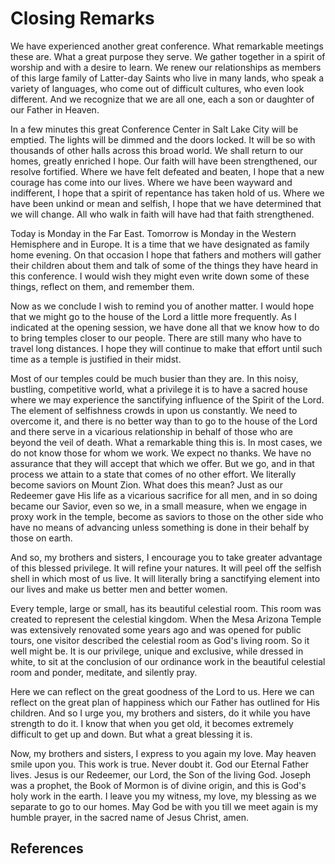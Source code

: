 # Closing Remarks

We have experienced another great conference. What remarkable meetings these
are. What a great purpose they serve. We gather together in a spirit of
worship and with a desire to learn. We renew our relationships as members of
this large family of Latter-day Saints who live in many lands, who speak a
variety of languages, who come out of difficult cultures, who even look
different. And we recognize that we are all one, each a son or daughter of our
Father in Heaven.

In a few minutes this great Conference Center in Salt Lake City will be
emptied. The lights will be dimmed and the doors locked. It will be so with
thousands of other halls across this broad world. We shall return to our
homes, greatly enriched I hope. Our faith will have been strengthened, our
resolve fortified. Where we have felt defeated and beaten, I hope that a new
courage has come into our lives. Where we have been wayward and indifferent, I
hope that a spirit of repentance has taken hold of us. Where we have been
unkind or mean and selfish, I hope that we have determined that we will
change. All who walk in faith will have had that faith strengthened.

Today is Monday in the Far East. Tomorrow is Monday in the Western Hemisphere
and in Europe. It is a time that we have designated as family home evening. On
that occasion I hope that fathers and mothers will gather their children about
them and talk of some of the things they have heard in this conference. I
would wish they might even write down some of these things, reflect on them,
and remember them.

Now as we conclude I wish to remind you of another matter. I would hope that
we might go to the house of the Lord a little more frequently. As I indicated
at the opening session, we have done all that we know how to do to bring
temples closer to our people. There are still many who have to travel long
distances. I hope they will continue to make that effort until such time as a
temple is justified in their midst.

Most of our temples could be much busier than they are. In this noisy,
bustling, competitive world, what a privilege it is to have a sacred house
where we may experience the sanctifying influence of the Spirit of the Lord.
The element of selfishness crowds in upon us constantly. We need to overcome
it, and there is no better way than to go to the house of the Lord and there
serve in a vicarious relationship in behalf of those who are beyond the veil
of death. What a remarkable thing this is. In most cases, we do not know those
for whom we work. We expect no thanks. We have no assurance that they will
accept that which we offer. But we go, and in that process we attain to a
state that comes of no other effort. We literally become saviors on Mount
Zion. What does this mean? Just as our Redeemer gave His life as a vicarious
sacrifice for all men, and in so doing became our Savior, even so we, in a
small measure, when we engage in proxy work in the temple, become as saviors
to those on the other side who have no means of advancing unless something is
done in their behalf by those on earth.

And so, my brothers and sisters, I encourage you to take greater advantage of
this blessed privilege. It will refine your natures. It will peel off the
selfish shell in which most of us live. It will literally bring a sanctifying
element into our lives and make us better men and better women.

Every temple, large or small, has its beautiful celestial room. This room was
created to represent the celestial kingdom. When the Mesa Arizona Temple was
extensively renovated some years ago and was opened for public tours, one
visitor described the celestial room as God's living room. So it well might
be. It is our privilege, unique and exclusive, while dressed in white, to sit
at the conclusion of our ordinance work in the beautiful celestial room and
ponder, meditate, and silently pray.

Here we can reflect on the great goodness of the Lord to us. Here we can
reflect on the great plan of happiness which our Father has outlined for His
children. And so I urge you, my brothers and sisters, do it while you have
strength to do it. I know that when you get old, it becomes extremely
difficult to get up and down. But what a great blessing it is.

Now, my brothers and sisters, I express to you again my love. May heaven smile
upon you. This work is true. Never doubt it. God our Eternal Father lives.
Jesus is our Redeemer, our Lord, the Son of the living God. Joseph was a
prophet, the Book of Mormon is of divine origin, and this is God's holy work
in the earth. I leave you my witness, my love, my blessing as we separate to
go to our homes. May God be with you till we meet again is my humble prayer,
in the sacred name of Jesus Christ, amen.

## References

